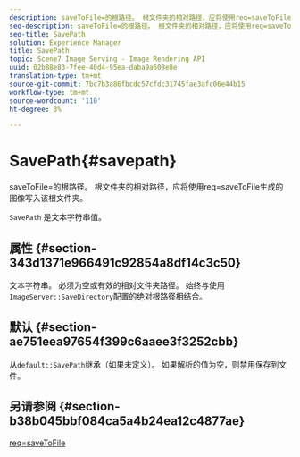 ```yaml
---
description: saveToFile=的根路径。 根文件夹的相对路径，应将使用req=saveToFile生成的图像写入该根文件夹。
seo-description: saveToFile=的根路径。 根文件夹的相对路径，应将使用req=saveToFile生成的图像写入该根文件夹。
seo-title: SavePath
solution: Experience Manager
title: SavePath
topic: Scene7 Image Serving - Image Rendering API
uuid: 02b88e83-7fee-40d4-95ea-daba9a608e8e
translation-type: tm+mt
source-git-commit: 7bc7b3a86fbcdc57cfdc31745fae3afc06e44b15
workflow-type: tm+mt
source-wordcount: '110'
ht-degree: 3%

---
```



# SavePath{#savepath}

saveToFile=的根路径。 根文件夹的相对路径，应将使用req=saveToFile生成的图像写入该根文件夹。

`SavePath` 是文本字符串值。

## 属性 {#section-343d1371e966491c92854a8df14c3c50}

文本字符串。 必须为空或有效的相对文件夹路径。 始终与使用`ImageServer::SaveDirectory`配置的绝对根路径相结合。

## 默认 {#section-ae751eea97654f399c6aaee3f3252cbb}

从`default::SavePath`继承（如果未定义）。 如果解析的值为空，则禁用保存到文件。

## 另请参阅 {#section-b38b045bbf084ca5a4b24ea12c4877ae}

[req=saveToFile](../../../../../is-api/http-ref/image-serving-api-ref/c-http-protocol-reference/c-command-reference/r-req/r-req.md#reference-907cdb4a97034db7ad94695f25552e76)

